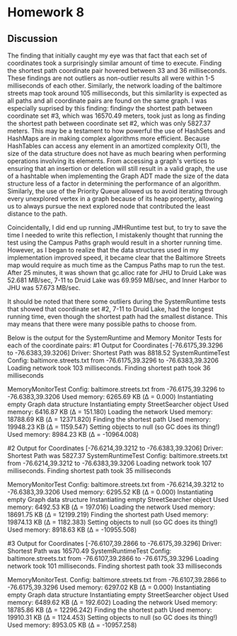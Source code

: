 # Homework 8

## Discussion
The finding that initially caught my eye was that fact that each set of coordinates took a surprisingly similar 
amount of time to execute. Finding the shortest path coordinate pair hovered between 33 and 36 milliseconds. These 
findings are not outliers as non-outlier results all were within 1-5 milliseconds of each other. Similarly, the 
network loading of the baltimore streets map took around 105 milliseconds, but this similarlity is expected as
all paths and all coordinate pairs are found on the same graph. I was especially suprised by this finding: 
findingv the shortest path between coordinate set #3, which was 16570.49 meters, took just as long as finding the 
shortest path between coordinate set #2, which was only 5827.37 meters. This may be a testament to how powerful the use
of HashSets and HashMaps are in making complex algorithms more efficient. Because HashTables can access any element
in an amortized complexity O(1), the size of the data structure does not have as much bearing when performing operations
involving its elements. From accessing a graph's vertices to ensuring that an insertion or deletion will still result
in a valid graph, the use of a hashtable when implementing the Graph ADT made the size of the data 
structure less of a factor in determining the performance of an algorithm. Similarly, the use of the Priority Queue 
allowed us to avoid iterating through every unexplored vertex in a graph because of its heap property, allowing us to 
always pursue the next explored node that contributed the least distance to the path. 

Coincidentally, I did end up running JMHRuntime test but, to try to save the time I needed to write this reflection, 
I mistakenly thought that running the test using the Campus Paths graph would result in a shorter running time. However, 
as I began to realize that the data structures used in my implementation improved speed, it became clear that the 
Baltimore Streets map would require as much time as the Campus Paths map to run the test. After 25 minutes, it was 
shown that gc.alloc rate for JHU to Druid Lake was 52.681 MB/sec, 7-11 to Druid Lake was 69.959  MB/sec, and 
Inner Harbor to JHU was 57.673  MB/sec. 

It should be noted that there some outliers during the SystemRuntime tests that showed that coordinate set #2,
7-11 to Druid Lake, had the longest running time, even though the shortest path had the smallest distance. This 
may means that there were many possible paths to choose from. 


Below is the output for the SystemRuntime and Memory Monitor Tests for each of the coordinate pairs:
#1
Output for Coordinates [-76.6175,39.3296 to -76.6383,39.3206]
Driver: Shortest Path was 8818.52
SystemRuntimeTest
Config: baltimore.streets.txt from -76.6175,39.3296 to -76.6383,39.3206
Loading network took 103 milliseconds.
Finding shortest path took 36 milliseconds

MemoryMonitorTest
Config: baltimore.streets.txt from -76.6175,39.3296 to -76.6383,39.3206
Used memory: 6265.69 KB (Δ = 0.000)
Instantiating empty Graph data structure
Instantiating empty StreetSearcher object
Used memory: 6416.87 KB (Δ = 151.180)
Loading the network
Used memory: 18788.69 KB (Δ = 12371.820)
Finding the shortest path
Used memory: 19948.23 KB (Δ = 1159.547)
Setting objects to null (so GC does its thing!)
Used memory: 8984.23 KB (Δ = -10964.008)

#2
Output for Coordinates [-76.6214,39.3212 to -76.6383,39.3206]
Driver: Shortest Path was 5827.37
SystemRuntimeTest
Config: baltimore.streets.txt from -76.6214,39.3212 to -76.6383,39.3206
Loading network took 107 milliseconds.
Finding shortest path took 35 milliseconds

MemoryMonitorTest
Config: baltimore.streets.txt from -76.6214,39.3212 to -76.6383,39.3206
Used memory: 6295.52 KB (Δ = 0.000)
Instantiating empty Graph data structure
Instantiating empty StreetSearcher object
Used memory: 6492.53 KB (Δ = 197.016)
Loading the network
Used memory: 18691.75 KB (Δ = 12199.219)
Finding the shortest path
Used memory: 19874.13 KB (Δ = 1182.383)
Setting objects to null (so GC does its thing!)
Used memory: 8918.63 KB (Δ = -10955.508)

#3
Output for Coordinates [-76.6107,39.2866 to -76.6175,39.3296]
Driver: Shortest Path was 16570.49
SystemRuntimeTest
Config: baltimore.streets.txt from -76.6107,39.2866 to -76.6175,39.3296
Loading network took 101 milliseconds.
Finding shortest path took 33 milliseconds

MemoryMonitorTest.
Config: baltimore.streets.txt from -76.6107,39.2866 to -76.6175,39.3296
Used memory: 6297.02 KB (Δ = 0.000)
Instantiating empty Graph data structure
Instantiating empty StreetSearcher object
Used memory: 6489.62 KB (Δ = 192.602)
Loading the network
Used memory: 18785.86 KB (Δ = 12296.242)
Finding the shortest path
Used memory: 19910.31 KB (Δ = 1124.453)
Setting objects to null (so GC does its thing!)
Used memory: 8953.05 KB (Δ = -10957.258)
